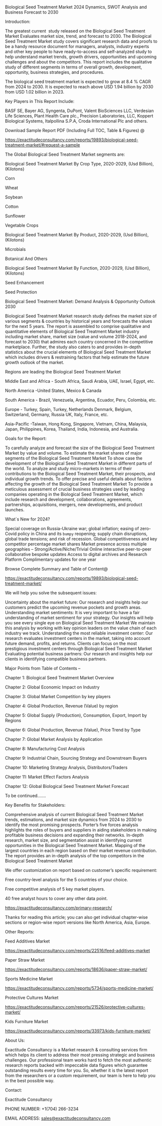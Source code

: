 Biological Seed Treatment Market 2024 Dynamics, SWOT Analysis and Business Forecast to 2030

Introduction:

The greatest current  study released on the Biological Seed Treatment Market Evaluates market size, trend, and forecast to 2030. The Biological Seed Treatment Market study covers significant research data and proofs to be a handy resource document for managers, analysts, industry experts and other key people to have ready-to-access and self-analyzed study to help understand market trends, growth drivers, opportunities and upcoming challenges and about the competitors. This report includes the qualitative study of different segments in terms of overall growth, development, opportunity, business strategies, and procedures.

The biological seed treatment market is expected to grow at 8.4 % CAGR from 2024 to 2030. It is expected to reach above USD 1.94 billion by 2030 from USD 1.02 billion in 2023.

Key Players in This Report Include: 

BASF SE, Bayer AG, Syngenta, DuPont, Valent BioSciences LLC, Verdesian Life Sciences, Plant Health Care plc., Precision Laboratories, LLC, Koppert Biological Systems, Italpollina S.P.A, Croda International Plc and others.

Download Sample Report PDF (Including Full TOC, Table & Figures) @ 

https://exactitudeconsultancy.com/reports/19893/biological-seed-treatment-market/#request-a-sample

The Global Biological Seed Treatment Market segments are:

Biological Seed Treatment Market By Crop Type, 2020-2029, (Usd Billion), (Kilotons)

Corn

Wheat

Soybean

Cotton

Sunflower

Vegetable Crops

Biological Seed Treatment Market By Product, 2020-2029, (Usd Billion), (Kilotons)

Microbials

Botanical And Others

Biological Seed Treatment Market By Function, 2020-2029, (Usd Billion), (Kilotons)

Seed Enhancement

Seed Protection

Biological Seed Treatment Market: Demand Analysis & Opportunity Outlook 2030

Biological Seed Treatment Market research study defines the market size of various segments & countries by historical years and forecasts the values for the next 5 years. The report is assembled to comprise qualitative and quantitative elements of Biological Seed Treatment Market industry including market share, market size (value and volume 2018-2024, and forecast to 2030) that admires each country concerned in the competitive marketplace. Further, the study also caters to and provides in-depth statistics about the crucial elements of Biological Seed Treatment Market which includes drivers & restraining factors that help estimate the future growth outlook of the market.

Regions are leading the Biological Seed Treatment Market

Middle East and Africa - South Africa, Saudi Arabia, UAE, Israel, Egypt, etc.

North America -United States, Mexico & Canada

South America - Brazil, Venezuela, Argentina, Ecuador, Peru, Colombia, etc.

Europe - Turkey, Spain, Turkey, Netherlands Denmark, Belgium, Switzerland, Germany, Russia UK, Italy, France, etc.

Asia-Pacific -Taiwan, Hong Kong, Singapore, Vietnam, China, Malaysia, Japan, Philippines, Korea, Thailand, India, Indonesia, and Australia.

Goals for the Report:

To carefully analyze and forecast the size of the Biological Seed Treatment Market by value and volume.
To estimate the market shares of major segments of the Biological Seed Treatment Market
To show case the development of the Biological Seed Treatment Market in different parts of the world.
To analyze and study micro-markets in terms of their contributions to the Biological Seed Treatment Market, their prospects, and individual growth trends.
To offer precise and useful details about factors affecting the growth of the Biological Seed Treatment Market
To provide a meticulous assessment of crucial business strategies used by leading companies operating in the Biological Seed Treatment Market, which include research and development, collaborations, agreements, partnerships, acquisitions, mergers, new developments, and product launches.

What`s New for 2024?

Special coverage on Russia-Ukraine war; global inflation; easing of zero-Covid policy in China and its `bumpy` reopening; supply chain disruptions, global trade tensions; and risk of recession.
Global competitiveness and key competitor percentage market shares
Market presence across multiple geographies – Strong/Active/Niche/Trivial
Online interactive peer-to-peer collaborative bespoke updates
Access to digital archives and Research Platform
Complimentary updates for one year

Browse Complete Summary and Table of Content@ 

https://exactitudeconsultancy.com/reports/19893/biological-seed-treatment-market/

We will help you solve the subsequent issues:

Uncertainty about the market future: Our research and insights help our customers predict the upcoming revenue pockets and growth areas.
Understanding market sentiments: It is very important to have a fair understanding of market sentiment for your strategy. Our insights will help you see every single eye on Biological Seed Treatment Market We maintain this analysis by working with key opinion leaders on the value chain of each industry we track.
Understanding the most reliable investment center: Our research evaluates investment centers in the market, taking into account future demand, profits, and returns. Clients can focus on the most prestigious investment centers through Biological Seed Treatment Market
Evaluating potential business partners: Our research and insights help our clients in identifying compatible business partners.

Major Points from Table of Contents –

Chapter 1: Biological Seed Treatment Market Overview

Chapter 2: Global Economic Impact on Industry

Chapter 3: Global Market Competition by key players

Chapter 4: Global Production, Revenue (Value) by region

Chapter 5: Global Supply (Production), Consumption, Export, Import by Regions

Chapter 6: Global Production, Revenue (Value), Price Trend by Type

Chapter 7: Global Market Analysis by Application

Chapter 8: Manufacturing Cost Analysis

Chapter 9: Industrial Chain, Sourcing Strategy and Downstream Buyers

Chapter 10: Marketing Strategy Analysis, Distributors/Traders

Chapter 11: Market Effect Factors Analysis

Chapter 12: Global Biological Seed Treatment Market Forecast

To be continued…….

Key Benefits for Stakeholders:

Comprehensive analysis of current Biological Seed Treatment Market trends, estimations, and market size dynamics from 2024 to 2030 to identify the most promising prospects.
Porter’s five forces analysis highlights the roles of buyers and suppliers in aiding stakeholders in making profitable business decisions and expanding their networks.
In-depth research, market size, and segmentation assist in identifying current opportunities in the Biological Seed Treatment Market.
Mapping of the largest countries in each region based on their market revenue contribution.
The report provides an in-depth analysis of the top competitors in the Biological Seed Treatment Market

We offer customization on report based on customer’s specific requirement:

Free country-level analysis for the 5 countries of your choice.

Free competitive analysis of 5 key market players.

40 free analyst hours to cover any other data point.

https://exactitudeconsultancy.com/primary-research/

Thanks for reading this article; you can also get individual chapter-wise sections or region-wise report versions like North America, Asia, Europe.

Other Reports:

Feed Additives Market

https://exactitudeconsultancy.com/reports/22516/feed-additives-market

Paper Straw Market

https://exactitudeconsultancy.com/reports/18636/paper-straw-market/

Sports Medicine Market

https://exactitudeconsultancy.com/reports/5734/sports-medicine-market/

Protective Cultures Market

https://exactitudeconsultancy.com/reports/21526/protective-cultures-market/

Kids Furniture Market

https://exactitudeconsultancy.com/reports/33973/kids-furniture-market/

About Us:

Exactitude Consultancy is a Market research & consulting services firm which helps its client to address their most pressing strategic and business challenges. Our professional team works hard to fetch the most authentic research reports backed with impeccable data figures which guarantee outstanding results every time for you. So, whether it is the latest report from the researchers or a custom requirement, our team is here to help you in the best possible way.

Contact: 

Exactitude Consultancy

PHONE NUMBER: +1(704) 266-3234

EMAIL ADDRESS: sales@exactitudeconsultancy.com
